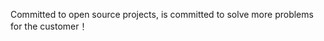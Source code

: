 



Committed to open source projects, is committed to solve more problems for the customer！










<!-- - 👋 Hi, I’m @wangchuangqiushui
- 👀 I’m interested in ...
- 🌱 I’m currently learning ...
- 💞️ I’m looking to collaborate on ...
- 📫 How to reach me ...
 -->
<!---
wangchuangqiushui/wangchuangqiushui is a ✨ special ✨ repository because its `README.md` (this file) appears on your GitHub profile.
You can click the Preview link to take a look at your changes.
--->
